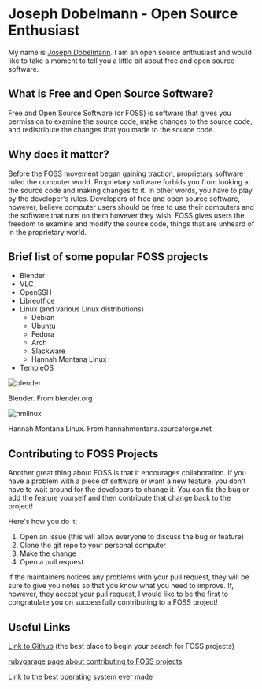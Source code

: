 # Joseph Dobelmann - Open Source Enthusiast
My name is [Joseph Dobelmann](https://github.com/jdobelmann).  I am an open source enthusiast and would like to take a moment to tell you a little bit about free and open source software.
## What is Free and Open Source Software?
Free and Open Source Software (or FOSS) is software that gives you permission to examine the source code, make changes to the source code, and redistribute the changes that you made to the source code.
## Why does it matter?
Before the FOSS movement began gaining traction, proprietary software ruled the computer world.  Proprietary software forbids you from looking at the source code and making changes to it.  In other words, you have to play by the developer's rules.  Developers of free and open source software, however, believe computer users should be free to use their computers and the software that runs on them however they wish.  FOSS gives users the freedom to examine and modify the source code, things that are unheard of in the proprietary world.
## Brief list of some popular FOSS projects
* Blender
* VLC
* OpenSSH
* Libreoffice
* Linux (and various Linux distributions)
  * Debian
  * Ubuntu
  * Fedora
  * Arch
  * Slackware
  * Hannah Montana Linux
* TempleOS

![blender](https://www.blender.org/wp-content/uploads/2019/07/blender_render.jpg)

Blender.  From blender.org

![hmlinux](http://hannahmontana.sourceforge.net/Site/Home_files/hml.2.jpg)

Hannah Montana Linux.  From hannahmontana.sourceforge.net
## Contributing to FOSS Projects
Another great thing about FOSS is that it encourages collaboration.  If you have a problem with a piece of software or want a new feature, you don't have to wait around for the developers to change it.  You can fix the bug or add the feature yourself and then contribute that change back to the project!

Here's how you do it:

1. Open an issue (this will allow everyone to discuss the bug or feature)
2. Clone the git repo to your personal computer
3. Make the change
4. Open a pull request

If the maintainers notices any problems with your pull request, they will be sure to give you notes so that you know what you need to improve.  If, however, they accept your pull request, I would like to be the first to congratulate you on successfully contributing to a FOSS project!
## Useful Links
[Link to Github](https://github.com) (the best place to begin your search for FOSS projects)

[rubygarage page about contributing to FOSS projects](https://rubygarage.org/blog/how-contribute-to-open-source-projects)

[Link to the best operating system ever made](https://templeos.org/)
